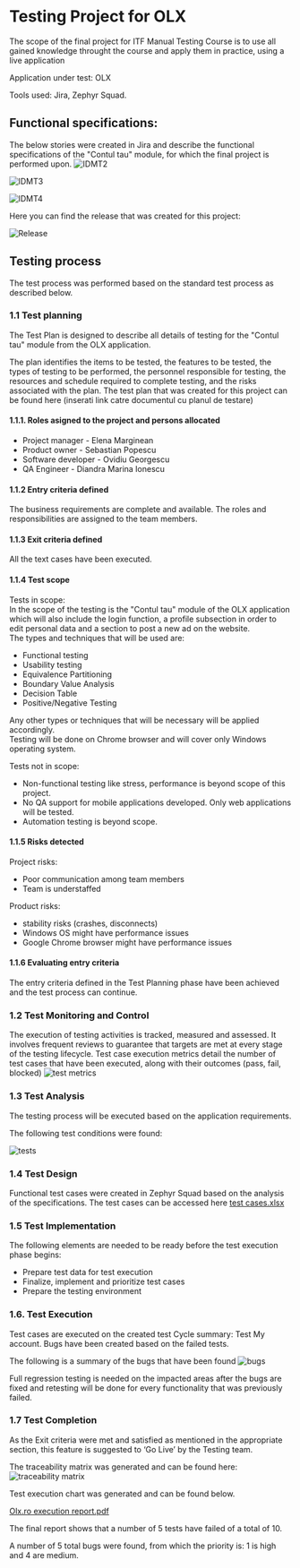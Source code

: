 # Testing Project for OLX
The scope of the final project for ITF Manual Testing Course is to use all gained knowledge throught the course and apply them in practice, using a live application

Application under test: OLX <br>

Tools used: Jira, Zephyr Squad.
## Functional specifications:
The below stories were created in Jira and describe the functional specifications of the "Contul tau" module, for which the final project is performed upon.
![IDMT2](https://github.com/DMIonescu/Manual_Testing_Jira/assets/154073184/0e5e80b3-6594-4e3b-8780-d49b75fcf098)

![IDMT3](https://github.com/DMIonescu/Manual_Testing_Jira/assets/154073184/102d3902-12ef-4fd5-b2fc-e1fbfc6c34d2)

![IDMT4](https://github.com/DMIonescu/Manual_Testing_Jira/assets/154073184/b9e2b3d8-df0a-443d-8f1f-c8d8f7dd9c9a)

Here you can find the release that was created for this project:

![Release](https://github.com/DMIonescu/Manual_Testing_Jira/assets/154073184/28181b31-b20b-42be-a32b-d0c37bb41152)
## Testing process
The test process was performed based on the standard test process as described below.

### 1.1 Test planning <br>
The Test Plan is designed to describe all details of testing for the "Contul tau" module from the OLX application.

The plan identifies the items to be tested, the features to be tested, the types of testing to be performed, the personnel responsible for testing, the resources and schedule required to complete testing, and the risks associated with the plan. The test plan that was created for this project can be found here (inserati link catre documentul cu planul de testare)

#### 1.1.1. Roles asigned to the project and persons allocated

- Project manager - Elena Marginean
- Product owner - Sebastian Popescu
- Software developer - Ovidiu Georgescu
- QA Engineer - Diandra Marina Ionescu

#### 1.1.2 Entry criteria defined

The business requirements are complete and available.
The roles and responsibilities are assigned to the team members.

#### 1.1.3 Exit criteria defined

All the text cases have been executed.

#### 1.1.4 Test scope

Tests in scope: <br>
In the scope of the testing is the "Contul tau" module of the OLX application which will also include the login function, a profile subsection in order to edit personal data and a section to post a new ad on the website. <br>
The types and techniques that will be used are:
- Functional testing
- Usability testing
- Equivalence Partitioning
- Boundary Value Analysis
- Decision Table
- Positive/Negative Testing <br>

Any other types or techniques that will be necessary will be applied accordingly. <br>
Testing will be done on Chrome browser and will cover only Windows operating system. <br>

Tests not in scope:

- Non-functional testing like stress, performance is beyond scope of this project.
- No QA support for mobile applications developed. Only web applications will be tested.
- Automation testing is beyond scope.

#### 1.1.5 Risks detected

Project risks:
- Poor communication among team members
- Team is understaffed

Product risks:
- stability risks (crashes, disconnects)
- Windows OS might have performance issues
- Google Chrome browser might have performance issues

#### 1.1.6 Evaluating entry criteria
The entry criteria defined in the Test Planning phase have been achieved and the test process can continue.

### 1.2 Test Monitoring and Control
The execution of testing activities is tracked, measured and assessed. It involves frequent reviews to guarantee that targets are met at every stage of the testing lifecycle.
Test case execution metrics detail the number of test cases that have been executed, along with their outcomes (pass, fail, blocked)
![test metrics](https://github.com/DMIonescu/Manual_Testing_Jira/assets/154073184/164ed394-83af-40fb-8b21-64f27454ad90)

### 1.3 Test Analysis
The testing process will be executed based on the application requirements.

The following test conditions were found:

![tests](https://github.com/DMIonescu/Manual_Testing_Jira/assets/154073184/207107fb-1dd0-488a-9ade-e6416c5316b3)

### 1.4 Test Design
Functional test cases were created in Zephyr Squad based on the analysis of the specifications. The test cases can be accessed here [test cases.xlsx](https://github.com/DMIonescu/Manual_Testing_Jira/files/14257497/test.cases.xlsx)

### 1.5 Test Implementation
The following elements are needed to be ready before the test execution phase begins:
- Prepare test data for test execution
- Finalize, implement and prioritize test cases
- Prepare the testing environment

### 1.6. Test Execution
Test cases are executed on the created test Cycle summary: Test My account.
Bugs have been created based on the failed tests.

The following is a summary of the bugs that have been found ![bugs](https://github.com/DMIonescu/Manual_Testing_Jira/assets/154073184/560a02e1-a352-40b1-8291-7c2a8165467e)

Full regression testing is needed on the impacted areas after the bugs are fixed and retesting will be done for every functionality that was previously failed.

### 1.7 Test Completion 

As the Exit criteria were met and satisfied as mentioned in the appropriate section, this feature is suggested to ‘Go Live’ by the Testing team.

The traceability matrix was generated and can be found here: ![traceability matrix](https://github.com/DMIonescu/Manual_Testing_Jira/assets/154073184/f470e779-6651-4332-8bd6-a22377dc6007)

Test execution chart was generated and can be found below.

[Olx.ro execution report.pdf](https://github.com/DMIonescu/Manual_Testing_Jira/files/14257709/Olx.ro.execution.report.pdf)

The final report shows that a number of 5 tests have failed of a total of 10.

A number of 5 total bugs were found, from which the priority is: 1 is high and 4 are medium.

